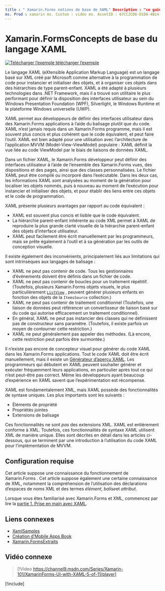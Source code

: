```yaml
---
title : " Xamarin.Forms notions de base de XAML" Description : "ce guide explique comment prendre en main le code XAML multiplateforme pour les appareils mobiles. XAML permet aux développeurs de définir des interfaces utilisateur dans des Xamarin.Forms applications à l’aide du balisage plutôt que du code.»
ms. Prod : xamarin ms. Custom : vidéo ms. AssetID : 67CC2CD6-D10A-4B14-9696-1D3A410EFFBF ms. Technology : xamarin-Forms Author : davidbritch ms. Author : dabritch ms. Date : 10/25/2017 No-Loc : [ Xamarin.Forms , Xamarin.Essentials ]
---
```


# <a name="xamarinforms-xaml-basics"></a>Xamarin.FormsConcepts de base du langage XAML

[![Télécharger ](~/media/shared/download.png) l’exemple télécharger l’exemple](https://docs.microsoft.com/samples/xamarin/xamarin-forms-samples/xamlsamples)

Le langage XAML (eXtensible Application Markup Language) est un langage basé sur XML créé par Microsoft comme alternative à la programmation de code pour instancier et initialiser des objets, et à organiser ces objets dans des hiérarchies de type parent-enfant. XAML a été adapté à plusieurs technologies dans .NET Framework, mais il a trouvé son utilitaire le plus performant pour définir la disposition des interfaces utilisateur au sein du Windows Presentation Foundation (WPF), Silverlight, le Windows Runtime et le plateforme Windows universelle (UWP).

XAML permet aux développeurs de définir des interfaces utilisateur dans des Xamarin.Forms applications à l’aide du balisage plutôt que du code. XAML n’est jamais requis dans un Xamarin.Forms programme, mais il est souvent plus concis et plus cohérent que le code équivalent, et peut faire l’outil. XAML est bien adapté pour une utilisation avec l’architecture de l’application MVVM (Model-View-ViewModel) populaire : XAML définit la vue liée au code ViewModel par le biais de liaisons de données XAML.

Dans un fichier XAML, le Xamarin.Forms développeur peut définir des interfaces utilisateur à l’aide de l’ensemble des Xamarin.Forms vues, des dispositions et des pages, ainsi que des classes personnalisées. Le fichier XAML peut être compilé ou incorporé dans l’exécutable. Dans les deux cas, les informations XAML sont analysées au moment de la génération pour localiser les objets nommés, puis à nouveau au moment de l’exécution pour instancier et initialiser des objets, et pour établir des liens entre ces objets et le code de programmation.

XAML présente plusieurs avantages par rapport au code équivalent :

- XAML est souvent plus concis et lisible que le code équivalent.
- La hiérarchie parent-enfant inhérente au code XML permet à XAML de reproduire la plus grande clarté visuelle de la hiérarchie parent-enfant des objets d’interface utilisateur.
- XAML peut facilement être écrit manuellement par les programmeurs, mais se prête également à l’outil et à sa génération par les outils de conception visuelle.

Il existe également des inconvénients, principalement liés aux limitations qui sont intrinsèques aux langages de balisage :

- XAML ne peut pas contenir de code. Tous les gestionnaires d’événements doivent être définis dans un fichier de code.
- XAML ne peut pas contenir de boucles pour un traitement répétitif. (Toutefois, plusieurs Xamarin.Forms objets visuels, le plus particulièrement [`ListView`](xref:Xamarin.Forms.ListView) , peuvent générer plusieurs enfants en fonction des objets de la `ItemsSource` collection.)
- XAML ne peut pas contenir de traitement conditionnel (Toutefois, une liaison de données peut référencer un convertisseur de liaison basé sur du code qui autorise efficacement un traitement conditionnel).
- En général, XAML ne peut pas instancier des classes qui ne définissent pas de constructeur sans paramètre. (Toutefois, il existe parfois un moyen de contourner cette restriction.)
- XAML ne peut généralement pas appeler des méthodes. (Là encore, cette restriction peut parfois être surmontée.)

Il n’existe pas encore de concepteur visuel pour générer du code XAML dans les Xamarin.Forms applications. Tout le code XAML doit être écrit manuellement, mais il existe un [Générateur d’aperçu XAML](~/xamarin-forms/xaml/xaml-previewer/index.md). Les programmeurs qui débutent en XAML peuvent souhaiter générer et exécuter fréquemment leurs applications, en particulier après tout ce qui n’est peut-être pas correct. Même les développeurs ayant beaucoup d’expérience en XAML savent que l’expérimentation est récompense.

XAML est fondamentalement XML, mais XAML possède des fonctionnalités de syntaxe uniques. Les plus importants sont les suivants :

- Éléments de propriété
- Propriétés jointes
- Extensions de balisage

Ces fonctionnalités ne sont *pas* des extensions XML. XAML est entièrement conforme à XML. Toutefois, ces fonctionnalités de syntaxe XAML utilisent XML de manière unique. Elles sont décrites en détail dans les articles ci-dessous, qui se terminent par une introduction à l’utilisation du code XAML pour l’implémentation de MVVM.

## <a name="requirements"></a>Configuration requise

Cet article suppose une connaissance du fonctionnement de Xamarin.Forms . Cet article suppose également une certaine connaissance de XML, notamment la compréhension de l’utilisation des déclarations d’espaces de noms XML et des termes *élément*, *balise*et *attribut*.

Lorsque vous êtes familiarisé avec Xamarin.Forms et XML, commencez par lire la [partie 1. Prise en main avec XAML](~/xamarin-forms/xaml/xaml-basics/get-started-with-xaml.md).

## <a name="related-links"></a>Liens connexes

- [XamlSamples](https://docs.microsoft.com/samples/xamarin/xamarin-forms-samples/xamlsamples)
- [Création d’Mobile Apps Book](~/xamarin-forms/creating-mobile-apps-xamarin-forms/index.md)
- [Xamarin.FormsExtraits](https://docs.microsoft.com/samples/browse/?products=xamarin&term=Xamarin.Forms)

## <a name="related-video"></a>Vidéo connexe

> [!Video https://channel9.msdn.com/Series/Xamarin-101/XamarinForms-UI-with-XAML-5-of-11/player]

[!include[](~/essentials/includes/xamarin-show-essentials.md)]

